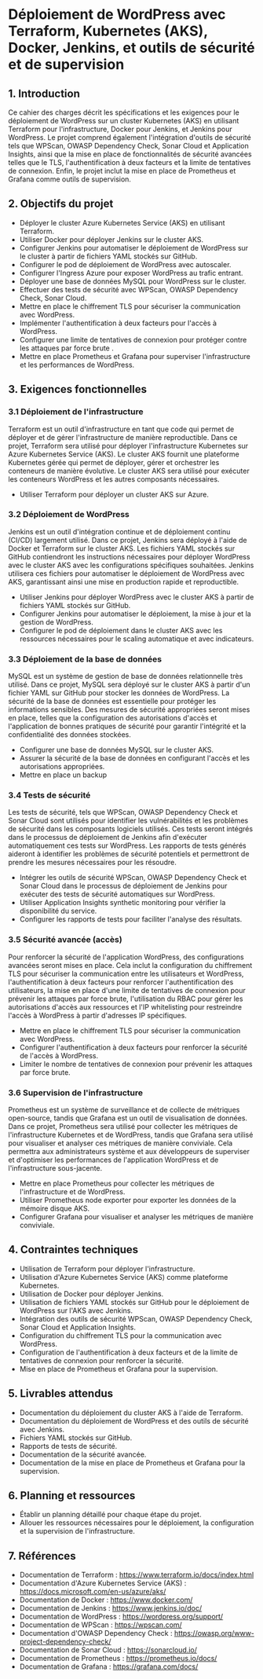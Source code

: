 # Déploiement de WordPress avec Terraform, Kubernetes (AKS), Docker, Jenkins, et outils de sécurité et de supervision

## 1. Introduction

Ce cahier des charges décrit les spécifications et les exigences pour le déploiement de WordPress sur un cluster Kubernetes (AKS) en utilisant Terraform pour l'infrastructure, Docker pour Jenkins, et Jenkins pour WordPress. Le projet comprend également l'intégration d'outils de sécurité tels que WPScan, OWASP Dependency Check, Sonar Cloud et Application Insights, ainsi que la mise en place de fonctionnalités de sécurité avancées telles que le TLS, l'authentification à deux facteurs et la limite de tentatives de connexion. Enfin, le projet inclut la mise en place de Prometheus et Grafana comme outils de supervision.

## 2. Objectifs du projet

- Déployer le cluster Azure Kubernetes Service (AKS) en utilisant Terraform.
- Utiliser Docker pour déployer Jenkins sur le cluster AKS.
- Configurer Jenkins pour automatiser le déploiement de WordPress sur le cluster à partir de fichiers YAML stockés sur GitHub.
- Configurer le pod de déploiement de WordPress avec autoscaler.
- Configurer l'Ingress Azure pour exposer WordPress au trafic entrant.
- Déployer une base de données MySQL pour WordPress sur le cluster.
- Effectuer des tests de sécurité avec WPScan, OWASP Dependency Check, Sonar Cloud.
- Mettre en place le chiffrement TLS pour sécuriser la communication avec WordPress.
- Implémenter l'authentification à deux facteurs pour l'accès à WordPress.
- Configurer une limite de tentatives de connexion pour protéger contre les attaques par force brute .
- Mettre en place Prometheus et Grafana pour superviser l'infrastructure et les performances de WordPress.

## 3. Exigences fonctionnelles

### 3.1 Déploiement de l'infrastructure

Terraform est un outil d'infrastructure en tant que code qui permet de déployer et de gérer l'infrastructure de manière reproductible. Dans ce projet, Terraform sera utilisé pour déployer l'infrastructure Kubernetes sur Azure Kubernetes Service (AKS). Le cluster AKS fournit une plateforme Kubernetes gérée qui permet de déployer, gérer et orchestrer les conteneurs de manière évolutive. Le cluster AKS sera utilisé pour exécuter les conteneurs WordPress et les autres composants nécessaires.

- Utiliser Terraform pour déployer un cluster AKS sur Azure.

### 3.2 Déploiement de WordPress

Jenkins est un outil d'intégration continue et de déploiement continu (CI/CD) largement utilisé. Dans ce projet, Jenkins sera déployé à l'aide de Docker et Terraform sur le cluster AKS. Les fichiers YAML stockés sur GitHub contiendront les instructions nécessaires pour déployer WordPress avec le cluster AKS avec les configurations spécifiques souhaitées. Jenkins utilisera ces fichiers pour automatiser le déploiement de WordPress avec AKS, garantissant ainsi une mise en production rapide et reproductible.

- Utiliser Jenkins pour déployer WordPress avec le cluster AKS à partir de fichiers YAML stockés sur GitHub.
- Configurer Jenkins pour automatiser le déploiement, la mise à jour et la gestion de WordPress.
- Configurer le pod de déploiement dans le cluster AKS avec les ressources nécessaires pour le scaling automatique et avec indicateurs.

### 3.3 Déploiement de la base de données

MySQL est un système de gestion de base de données relationnelle très utilisé. Dans ce projet, MySQL sera déployé sur le cluster AKS à partir d'un fichier YAML sur GitHub pour stocker les données de WordPress. La sécurité de la base de données est essentielle pour protéger les informations sensibles. Des mesures de sécurité appropriées seront mises en place, telles que la configuration des autorisations d'accès et l'application de bonnes pratiques de sécurité pour garantir l'intégrité et la confidentialité des données stockées.

- Configurer une base de données MySQL sur le cluster AKS.
- Assurer la sécurité de la base de données en configurant l'accès et les autorisations appropriées.
- Mettre en place un backup

### 3.4 Tests de sécurité

Les tests de sécurité, tels que WPScan, OWASP Dependency Check et Sonar Cloud sont utilisés pour identifier les vulnérabilités et les problèmes de sécurité dans les composants logiciels utilisés. Ces tests seront intégrés dans le processus de déploiement de Jenkins afin d'exécuter automatiquement ces tests sur WordPress. Les rapports de tests générés aideront à identifier les problèmes de sécurité potentiels et permettront de prendre les mesures nécessaires pour les résoudre.

- Intégrer les outils de sécurité WPScan, OWASP Dependency Check et Sonar Cloud dans le processus de déploiement de Jenkins pour exécuter des tests de sécurité automatiques sur WordPress.
- Utiliser Application Insights synthetic monitoring pour vérifier la disponibilité du service.
- Configurer les rapports de tests pour faciliter l'analyse des résultats.

### 3.5 Sécurité avancée (accès)

Pour renforcer la sécurité de l'application WordPress, des configurations avancées seront mises en place. Cela inclut la configuration du chiffrement TLS pour sécuriser la communication entre les utilisateurs et WordPress, l'authentification à deux facteurs pour renforcer l'authentification des utilisateurs, la mise en place d'une limite de tentatives de connexion pour prévenir les attaques par force brute, l'utilisation du RBAC pour gérer les autorisations d'accès aux ressources et l'IP whitelisting pour restreindre l'accès à WordPress à partir d'adresses IP spécifiques.

- Mettre en place le chiffrement TLS pour sécuriser la communication avec WordPress.
- Configurer l'authentification à deux facteurs pour renforcer la sécurité de l'accès à WordPress.
- Limiter le nombre de tentatives de connexion pour prévenir les attaques par force brute.

### 3.6 Supervision de l'infrastructure

Prometheus est un système de surveillance et de collecte de métriques open-source, tandis que Grafana est un outil de visualisation de données. Dans ce projet, Prometheus sera utilisé pour collecter les métriques de l'infrastructure Kubernetes et de WordPress, tandis que Grafana sera utilisé pour visualiser et analyser ces métriques de manière conviviale. Cela permettra aux administrateurs système et aux développeurs de superviser et d'optimiser les performances de l'application WordPress et de l'infrastructure sous-jacente.

- Mettre en place Prometheus pour collecter les métriques de l'infrastructure et de WordPress.
- Utiliser Prometheus node exporter pour exporter les données de la mémoire disque AKS.
- Configurer Grafana pour visualiser et analyser les métriques de manière conviviale.

## 4. Contraintes techniques

- Utilisation de Terraform pour déployer l'infrastructure.
- Utilisation d'Azure Kubernetes Service (AKS) comme plateforme Kubernetes.
- Utilisation de Docker pour déployer Jenkins.
- Utilisation de fichiers YAML stockés sur GitHub pour le déploiement de WordPress sur l'AKS avec Jenkins.
- Intégration des outils de sécurité WPScan, OWASP Dependency Check, Sonar Cloud et Application Insights.
- Configuration du chiffrement TLS pour la communication avec WordPress.
- Configuration de l'authentification à deux facteurs et de la limite de tentatives de connexion pour renforcer la sécurité.
- Mise en place de Prometheus et Grafana pour la supervision.

## 5. Livrables attendus
- Documentation du déploiement du cluster AKS à l'aide de Terraform.
- Documentation du déploiement de WordPress et des outils de sécurité avec Jenkins.
- Fichiers YAML stockés sur GitHub.
- Rapports de tests de sécurité.
- Documentation de la sécurité avancée.
- Documentation de la mise en place de Prometheus et Grafana pour la supervision.

## 6. Planning et ressources
- Établir un planning détaillé pour chaque étape du projet.
- Allouer les ressources nécessaires pour le déploiement, la configuration et la supervision de l'infrastructure.

## 7. Références
- Documentation de Terraform : https://www.terraform.io/docs/index.html
- Documentation d'Azure Kubernetes Service (AKS) : https://docs.microsoft.com/en-us/azure/aks/
- Documentation de Docker : https://www.docker.com/
- Documentation de Jenkins : https://www.jenkins.io/doc/
- Documentation de WordPress : https://wordpress.org/support/
- Documentation de WPScan : https://wpscan.com/
- Documentation d'OWASP Dependency Check : https://owasp.org/www-project-dependency-check/
- Documentation de Sonar Cloud : https://sonarcloud.io/
- Documentation de Prometheus : https://prometheus.io/docs/
- Documentation de Grafana : https://grafana.com/docs/
